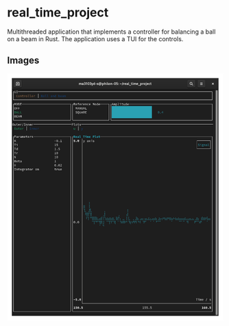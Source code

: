 # real_time_project
Multithreaded application that implements a controller for balancing a ball on a beam in Rust.
The application uses a TUI for the controls.
## Images
![UI](https://github.com/ma3103yd-s/real_time_project/blob/main/Images/Screenshot%20from%202022-05-16%2016-03-58.png)

